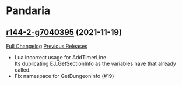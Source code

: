 # <DBM> Pandaria

## [r144-2-g7040395](https://github.com/DeadlyBossMods/DBM-MoP/tree/704039577d80ebef7484033a24539187fef0f582) (2021-11-19)
[Full Changelog](https://github.com/DeadlyBossMods/DBM-MoP/compare/r144...704039577d80ebef7484033a24539187fef0f582) [Previous Releases](https://github.com/DeadlyBossMods/DBM-MoP/releases)

- Lua incorrect usage for AddTimerLine  
    Its duplicating EJ\_GetSectionInfo as the variables have that already called.  
- Fix namespace for GetDungeonInfo (#19)  
